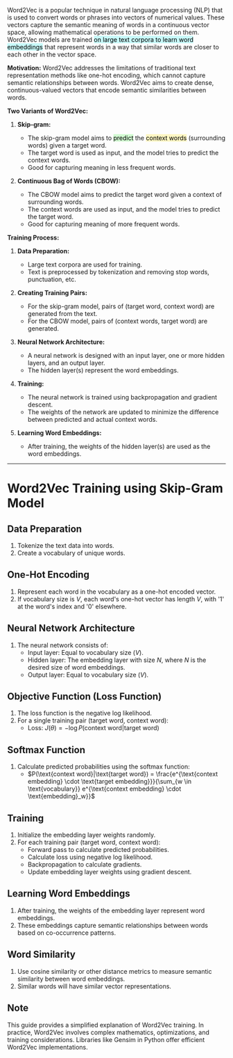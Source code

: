 Word2Vec is a popular technique in natural language processing (NLP) that is used to convert words or phrases into vectors of numerical values. These vectors capture the semantic meaning of words in a continuous vector space, allowing mathematical operations to be performed on them. Word2Vec models are trained <mark style="background: #ABF7F7A6;">on large text corpora to learn word embeddings</mark> that represent words in a way that similar words are closer to each other in the vector space.

**Motivation:** Word2Vec addresses the limitations of traditional text representation methods like one-hot encoding, which cannot capture semantic relationships between words. Word2Vec aims to create dense, continuous-valued vectors that encode semantic similarities between words.

**Two Variants of Word2Vec:**

1. **Skip-gram:**
    
    - The skip-gram model aims to <mark style="background: #BBFABBA6;">predict</mark> the <mark style="background: #FFF3A3A6;">context words</mark> (surrounding words) given a target word.
    - The target word is used as input, and the model tries to predict the context words.
    - Good for capturing meaning in less frequent words.
2. **Continuous Bag of Words (CBOW):**
    
    - The CBOW model aims to predict the target word given a context of surrounding words.
    - The context words are used as input, and the model tries to predict the target word.
    - Good for capturing meaning of more frequent words.

**Training Process:**

1. **Data Preparation:**
    
    - Large text corpora are used for training.
    - Text is preprocessed by tokenization and removing stop words, punctuation, etc.
2. **Creating Training Pairs:**
    
    - For the skip-gram model, pairs of (target word, context word) are generated from the text.
    - For the CBOW model, pairs of (context words, target word) are generated.
3. **Neural Network Architecture:**
    
    - A neural network is designed with an input layer, one or more hidden layers, and an output layer.
    - The hidden layer(s) represent the word embeddings.
4. **Training:**
    
    - The neural network is trained using backpropagation and gradient descent.
    - The weights of the network are updated to minimize the difference between predicted and actual context words.
5. **Learning Word Embeddings:**
    
    - After training, the weights of the hidden layer(s) are used as the word embeddings.

----

# Word2Vec Training using Skip-Gram Model

## Data Preparation
1. Tokenize the text data into words.
2. Create a vocabulary of unique words.

## One-Hot Encoding
1. Represent each word in the vocabulary as a one-hot encoded vector.
2. If vocabulary size is $V$, each word's one-hot vector has length $V$, with '1' at the word's index and '0' elsewhere.

## Neural Network Architecture
1. The neural network consists of:
   - Input layer: Equal to vocabulary size ($V$).
   - Hidden layer: The embedding layer with size $N$, where $N$ is the desired size of word embeddings.
   - Output layer: Equal to vocabulary size ($V$).

## Objective Function (Loss Function)
1. The loss function is the negative log likelihood.
2. For a single training pair (target word, context word):
   - Loss: $J(\theta) = -\log P(\text{context word}|\text{target word})$

## Softmax Function
1. Calculate predicted probabilities using the softmax function:
   - $P(\text{context word}|\text{target word}) = \frac{e^{\text{context embedding} \cdot \text{target embedding}}}{\sum_{w \in \text{vocabulary}} e^{\text{context embedding} \cdot \text{embedding}_w}}$

## Training
1. Initialize the embedding layer weights randomly.
2. For each training pair (target word, context word):
   - Forward pass to calculate predicted probabilities.
   - Calculate loss using negative log likelihood.
   - Backpropagation to calculate gradients.
   - Update embedding layer weights using gradient descent.

## Learning Word Embeddings
1. After training, the weights of the embedding layer represent word embeddings.
2. These embeddings capture semantic relationships between words based on co-occurrence patterns.

## Word Similarity
1. Use cosine similarity or other distance metrics to measure semantic similarity between word embeddings.
2. Similar words will have similar vector representations.

## Note
This guide provides a simplified explanation of Word2Vec training. In practice, Word2Vec involves complex mathematics, optimizations, and training considerations. Libraries like Gensim in Python offer efficient Word2Vec implementations.

